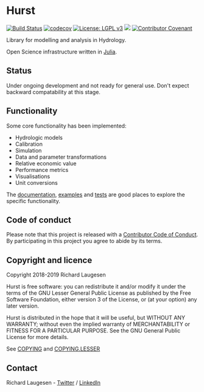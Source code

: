 # Hurst

[![Build Status](https://travis-ci.org/tinyrock/hurst.svg?branch=master)](https://travis-ci.org/tinyrock/hurst)
[![codecov](https://codecov.io/gh/tinyrock/hurst/branch/master/graph/badge.svg)](https://codecov.io/gh/tinyrock/hurst)
[![License: LGPL v3](https://img.shields.io/badge/License-LGPL%20v3-blue.svg)](https://www.gnu.org/licenses/lgpl-3.0)
[![](https://img.shields.io/badge/docs-dev-blue.svg)](https://tinyrock.github.io/hurst/dev)
[![Contributor Covenant](https://img.shields.io/badge/Contributor%20Covenant-v1.4%20adopted-ff69b4.svg)](CODE_OF_CONDUCT.md)

Library for modelling and analysis in Hydrology.

Open Science infrastructure written in [Julia](https://julialang.org/).

## Status

Under ongoing development and not ready for general use. Don't expect backward compatability at this stage.

## Functionality

Some core functionality has been implemented:

- Hydrologic models
- Calibration
- Simulation
- Data and parameter transformations
- Relative economic value
- Performance metrics
- Visualisations
- Unit conversions

The [documentation](https://tinyrock.github.io/hurst/dev), [examples](https://github.com/tinyrock/hurst/tree/master/examples) and [tests](https://github.com/tinyrock/hurst/tree/master/test) are good places to explore the specific functionality.

## Code of conduct

Please note that this project is released with a [Contributor Code of Conduct](CODE_OF_CONDUCT.md). By participating in this project you agree to abide by its terms.

## Copyright and licence

Copyright 2018-2019 Richard Laugesen

Hurst is free software: you can redistribute it and/or modify
it under the terms of the GNU Lesser General Public License as published by
the Free Software Foundation, either version 3 of the License, or
(at your option) any later version.

Hurst is distributed in the hope that it will be useful,
but WITHOUT ANY WARRANTY; without even the implied warranty of
MERCHANTABILITY or FITNESS FOR A PARTICULAR PURPOSE.  See the
GNU General Public License for more details.

See [COPYING](COPYING) and [COPYING.LESSER](COPYING.LESSER)

## Contact

Richard Laugesen - [Twitter](https://twitter.com/richardlaugesen) / [LinkedIn](https://www.linkedin.com/in/richardlaugesen/)
